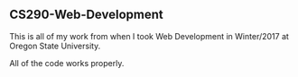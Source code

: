 ## CS290-Web-Development
This is all of my work from when I took Web Development in Winter/2017 at Oregon State University.

All of the code works properly.
